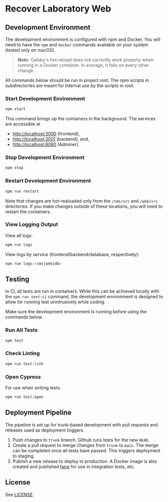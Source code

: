 # Recover Laboratory Web

## Development Environment

The development environment is configured with npm and Docker. You will need to have the `npm` and `docker` commands available on your system (tested only on macOS).

> _**Note:**_ Gatsby's hot-reload does not currently work properly when running in a Docker container. In average, it fails on every other change.

All commands below should be run in project root. The npm scripts in subdirectories are meant for internal use by the scripts in root.

### Start Development Environment

```bash
npm start
```

This command brings up the containers in the background. The services are accessible at

- [http://localhost:3000](http://localhost:3000/) (frontend),
- [http://localhost:3001](http://localhost:3001/) (backend), and,
- [http://localhost:8080](http://localhost:8080/) (Adminer).

### Stop Development Environment

```bash
npm stop
```

### Restart Development Environment

```bash
npm run restart
```

Note that changes are hot-realoaded only from the `/cms/src` and `/web/src` directories. If you make changes outside of these locations, you will need to restart the containers.

### View Logging Output

View all logs:

```bash
npm run logs
```

View logs by service (frontend/backend/database, respectively):

```bash
npm run logs:<cms|web|db>
```

## Testing

In CI, all tests are run in containers. While this can be achieved locally with the `npm run test:ci` command, the development environment is designed to allow for running test unintrusively while coding.

Make sure the development environment is running before using the commands below.

### Run All Tests

```bash
npm test
```

### Check Linting

```bash
npm run test:lint
```

### Open Cypress

For use when writing tests.

```bash
npm run test:open
```

## Deployment Pipeline

The pipeline is set up for trunk-based development with pull requests and releases used as deployment triggers.

1. Push changes to `trunk` branch. Github runs tests for the new `HEAD`.
2. Create a pull request to merge changes from `trunk` to `main`. The merge can be completed once all tests have passed. This triggers deployment to staging.
3. Publish a new release to deploy to production. A Docker image is also created and published [here](https://hub.docker.com/repository/docker/joonashak/reclab-cms) for use in integration tests, etc.

## License

See [LICENSE](./LICENSE).

